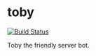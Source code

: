 # toby

[![Build Status](https://travis-ci.org/bash/toby.svg?branch=master)](https://travis-ci.org/bash/toby)

Toby the friendly server bot.
